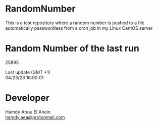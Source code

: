 # RandomNumber    
This is a test repository where a random number is pushed to a file automatically passwordless from a cron job in my Linux CentOS server    
# Random Number of the last run   
25895
      
Last update (GMT +1)    
04/23/23 16:00:01
# Developer    
Hamdy Abou El Anein   
hamdy.aea@protonmail.com
